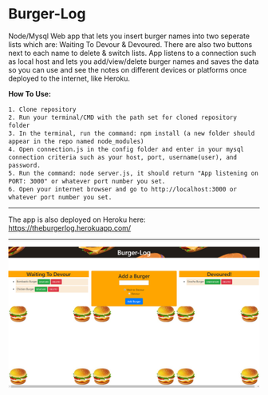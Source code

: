 # Burger-Log
Node/Mysql Web app that lets you insert burger names into  two seperate lists which are: Waiting To Devour & Devoured.
There are also two buttons next to each name to delete & switch lists.
App listens to a connection such as local host and lets you add/view/delete burger names and saves the data so you can use and see the notes on different devices or platforms once deployed to the internet, like Heroku.

**How To Use:**

    1. Clone repository
    2. Run your terminal/CMD with the path set for cloned repository folder
    3. In the terminal, run the command: npm install (a new folder should appear in the repo named node_modules)
    4. Open connection.js in the config folder and enter in your mysql connection criteria such as your host, port, username(user), and password.
    5. Run the command: node server.js, it should return "App listening on PORT: 3000" or whatever port number you set.
    6. Open your internet browser and go to http://localhost:3000 or whatever port number you set.

___________________________________________________________________________________________________________________________________

The app is also deployed on Heroku here: https://theburgerlog.herokuapp.com/
___________________________________________________________________________________________________________________________________

![Example profile](./example.png)
